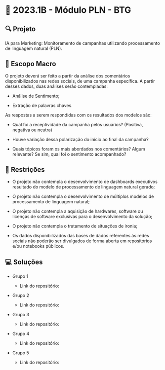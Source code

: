 # 🙋‍ 2023.1B - Módulo PLN - BTG

## 🔍 Projeto
IA para Marketing: Monitoramento de campanhas utilizando processamento de linguagem natural (PLN).

## 🎯 Escopo Macro
O projeto deverá ser feito a partir da análise dos comentários disponibilizados nas redes sociais, de uma campanha específica. A partir desses dados, duas análises serão contempladas:

- Análise de Sentimento;

- Extração de palavras chaves.

As respostas a serem respondidas com os resultados dos modelos são:

- Qual foi a receptividade da campanha pelos usuários? (Positiva, negativa ou neutra)

- Houve variação dessa polarização do início ao final da campanha?

- Quais tópicos foram os mais abordados nos comentários? Algum relevante? Se sim, qual foi o sentimento acompanhado?

## 🧩 Restrições

-	O projeto não contempla o desenvolvimento de dashboards executivos resultado do modelo de processamento de linguagem natural gerado;

-	O projeto não contempla o desenvolvimento de múltiplos modelos de processamento de linguagem natural;

-	O projeto não contempla a aquisição de hardwares, software ou licenças de software exclusivas para o desenvolvimento da solução;

-	O projeto não contempla o tratamento de situações de ironia;

- Os dados disponibilizados das bases de dados referentes às redes sociais não poderão ser divulgados de forma aberta em repositórios e/ou notebooks públicos.

## 💻 Soluções

- Grupo 1
  - Link do repositório: 
  
- Grupo 2
  - Link do repositório: 
  
- Grupo 3
  - Link do repositório: 
  
- Grupo 4
  - Link do repositório: 
  
- Grupo 5
  - Link do repositório: 
